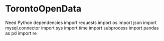 # TorontoOpenData

Need Python dependencies
import requests
import os
import json
import mysql.connector
import sys
import time
import subprocess
import pandas as pd
import re
